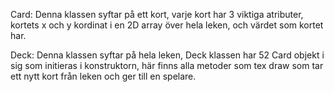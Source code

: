 Card:
Denna klassen syftar på ett kort, varje kort har 3 viktiga atributer, kortets x och y kordinat i en 2D array över hela leken, och värdet som kortet har.

Deck:
Denna klassen syftar på hela leken, Deck klassen har 52 Card objekt i sig som initieras i konstruktorn, här finns alla metoder som tex draw som tar ett nytt kort från leken och ger till en spelare.